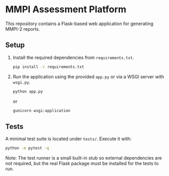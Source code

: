 # MMPI Assessment Platform

This repository contains a Flask-based web application for generating MMPI-2 reports.

## Setup

1. Install the required dependencies from `requirements.txt`.
   ```bash
   pip install -r requirements.txt
   ```
2. Run the application using the provided `app.py` or via a WSGI server with `wsgi.py`.
   ```bash
   python app.py
   ```
   or
   ```bash
   gunicorn wsgi:application
   ```

## Tests

A minimal test suite is located under `tests/`. Execute it with:

```bash
python -m pytest -q
```

Note: The test runner is a small built-in stub so external dependencies are not required, but the real Flask package must be installed for the tests to run.
